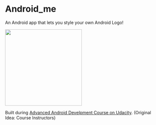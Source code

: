 # Android_me

An Android app that lets you style your own Android Logo!

<img src="" alt="" width="250px" />

Built during [Advanced Android Develpment Course on Udacity](https://www.udacity.com/course/advanced-android-app-development--ud855). (Original Idea: Course Instructors)
